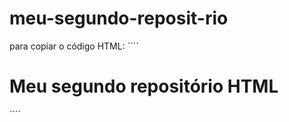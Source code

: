 # meu-segundo-reposit-rio
para copiar o código HTML:
´´´´
<HTML>
  <h1>Meu segundo repositório HTML</h1>
  </html>
  ´´´´
